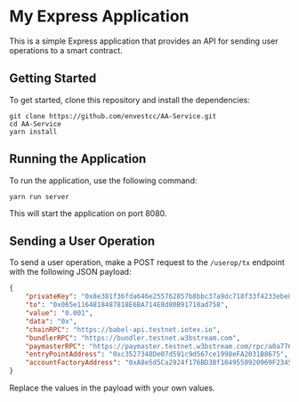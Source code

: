 # My Express Application

This is a simple Express application that provides an API for sending user operations to a smart contract.

## Getting Started

To get started, clone this repository and install the dependencies:

```
git clone https://github.com/envestcc/AA-Service.git
cd AA-Service
yarn install
```

## Running the Application

To run the application, use the following command:
```
yarn run server
```
This will start the application on port 8080.

## Sending a User Operation

To send a user operation, make a POST request to the `/userop/tx` endpoint with the following JSON payload:

```json
{
    "privateKey": "0x8e381f36fda646e255762857b8bbc37a9dc718f33f4233ebe846a07df4541c11",
    "to": "0x065e1164818487818E6BA714E8d80B91718ad758",
    "value": "0.001",
    "data": "0x",
    "chainRPC": "https://babel-api.testnet.iotex.io",
    "bundlerRPC": "https://bundler.testnet.w3bstream.com",
    "paymasterRPC": "https://paymaster.testnet.w3bstream.com/rpc/a0a7767f2aaa4db1b385f71dd82e55ea",
    "entryPointAddress": "0xc3527348De07d591c9d567ce1998eFA2031B8675",
    "accountFactoryAddress": "0xA8e5d5Ca2924f176BD3Bf1049550920969F23450"
}
```
Replace the values in the payload with your own values.